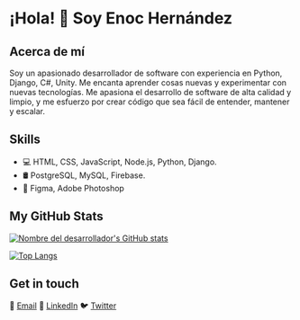 # ¡Hola! 👋 Soy Enoc Hernández

## Acerca de mí

Soy un apasionado desarrollador de software con experiencia en Python, Django, C#, Unity. Me encanta aprender cosas nuevas y experimentar con nuevas tecnologías. Me apasiona el desarrollo de software de alta calidad y limpio, y me esfuerzo por crear código que sea fácil de entender, mantener y escalar.

## Skills

- 💻 HTML, CSS, JavaScript, Node.js, Python, Django.
- 🛢️ PostgreSQL, MySQL, Firebase.
- 🎨 Figma, Adobe Photoshop

## My GitHub Stats

[![Nombre del desarrollador's GitHub stats](https://github-readme-stats.vercel.app/api?username=eehcx&show_icons=true&theme=radical)](https://github.com/eehcx/github-readme-stats)

[![Top Langs](https://github-readme-stats.vercel.app/api/top-langs/?username=eehcx&layout=compact)](https://github.com/anuraghazra/github-readme-stats)

## Get in touch

📧 [Email](mailto:eehcx.contacto@gmail.com)
👔 [LinkedIn](https://www.linkedin.com/in/yourusername/)
🐦 [Twitter](https://twitter.com/yourusername)

